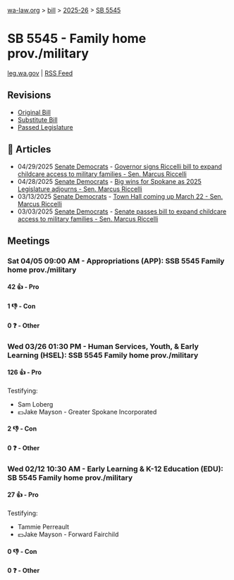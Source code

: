 [wa-law.org](/) > [bill](/bill/) > [2025-26](/bill/2025-26/) > [SB 5545](/bill/2025-26/sb/5545/)

# SB 5545 - Family home prov./military
[leg.wa.gov](https://app.leg.wa.gov/billsummary?BillNumber=5545&Year=2025&Initiative=false) | [RSS Feed](./rss.xml)

## Revisions
* [Original Bill](1/)
* [Substitute Bill](S/)
* [Passed Legislature](S.PL/)

## 📰 Articles
* 04/29/2025 [Senate Democrats](/org/senate_democrats/) - [Governor signs Riccelli bill to expand childcare access to military families - Sen. Marcus Riccelli](https://senatedemocrats.wa.gov/riccelli/2025/04/29/governor-signs-riccelli-bill-to-expand-childcare-access-to-military-families/#:~:text=Senate%20Bill%205545)
* 04/28/2025 [Senate Democrats](/org/senate_democrats/) - [Big wins for Spokane as 2025 Legislature adjourns - Sen. Marcus Riccelli](https://senatedemocrats.wa.gov/riccelli/2025/04/28/big-wins-for-spokane-as-2025-legislature-adjourns/#:~:text=Senate%20Bill%205545)
* 03/13/2025 [Senate Democrats](/org/senate_democrats/) - [Town Hall coming up March 22 - Sen. Marcus Riccelli](https://senatedemocrats.wa.gov/riccelli/2025/03/13/town-hall-coming-up-march-22/#:~:text=SB%205545)
* 03/03/2025 [Senate Democrats](/org/senate_democrats/) - [Senate passes bill to expand childcare access to military families - Sen. Marcus Riccelli](https://senatedemocrats.wa.gov/riccelli/2025/03/03/senate-passes-bill-to-expand-childcare-access-to-military-families/#:~:text=Senate%20Bill%205545)

## Meetings
### Sat 04/05 09:00 AM - Appropriations (APP): SSB 5545 Family home prov./military
#### 42 👍 - Pro

#### 1 👎 - Con

#### 0 ❓ - Other

### Wed 03/26 01:30 PM - Human Services, Youth, & Early Learning (HSEL): SSB 5545 Family home prov./military
#### 126 👍 - Pro
Testifying:
* Sam Loberg
* 💵Jake Mayson - Greater Spokane Incorporated

#### 2 👎 - Con

#### 0 ❓ - Other

### Wed 02/12 10:30 AM - Early Learning & K-12 Education (EDU): SB 5545 Family home prov./military
#### 27 👍 - Pro
Testifying:
* Tammie Perreault
* 💵Jake Mayson - Forward Fairchild

#### 0 👎 - Con

#### 0 ❓ - Other
